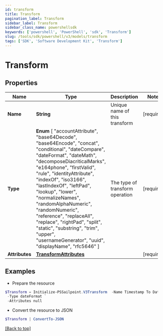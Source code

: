 ```yaml
---
id: transform
title: Transform
pagination_label: Transform
sidebar_label: Transform
sidebar_class_name: powershellsdk
keywords: ['powershell', 'PowerShell', 'sdk', 'Transform'] 
slug: /tools/sdk/powershell/v3/models/transform
tags: ['SDK', 'Software Development Kit', 'Transform']
---
```



# Transform

## Properties

Name | Type | Description | Notes
------------ | ------------- | ------------- | -------------
**Name** |  **String** | Unique name of this transform | [required]
**Type** |   **Enum** [  "accountAttribute",    "base64Decode",    "base64Encode",    "concat",    "conditional",    "dateCompare",    "dateFormat",    "dateMath",    "decomposeDiacriticalMarks",    "e164phone",    "firstValid",    "rule",    "identityAttribute",    "indexOf",    "iso3166",    "lastIndexOf",    "leftPad",    "lookup",    "lower",    "normalizeNames",    "randomAlphaNumeric",    "randomNumeric",    "reference",    "replaceAll",    "replace",    "rightPad",    "split",    "static",    "substring",    "trim",    "upper",    "usernameGenerator",    "uuid",    "displayName",    "rfc5646" ] | The type of transform operation | [required]
**Attributes** |  [**TransformAttributes**](transform-attributes) |  | [required]

## Examples

- Prepare the resource
```powershell
$Transform = Initialize-PSSailpoint.V3Transform  -Name Timestamp To Date `
 -Type dateFormat `
 -Attributes null
```

- Convert the resource to JSON
```powershell
$Transform | ConvertTo-JSON
```


[[Back to top]](#) 

